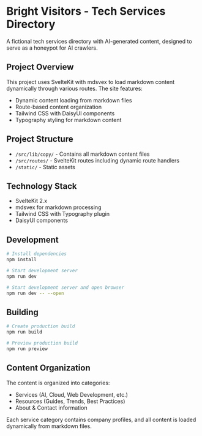 # Bright Visitors - Tech Services Directory

A fictional tech services directory with AI-generated content,
designed to serve as a honeypot for AI crawlers.

## Project Overview

This project uses SvelteKit with mdsvex to load markdown content
dynamically through various routes. The site features:

- Dynamic content loading from markdown files
- Route-based content organization
- Tailwind CSS with DaisyUI components
- Typography styling for markdown content

## Project Structure

- `/src/lib/copy/` - Contains all markdown content files
- `/src/routes/` - SvelteKit routes including dynamic route handlers
- `/static/` - Static assets

## Technology Stack

- SvelteKit 2.x
- mdsvex for markdown processing
- Tailwind CSS with Typography plugin
- DaisyUI components

## Development

```bash
# Install dependencies
npm install

# Start development server
npm run dev

# Start development server and open browser
npm run dev -- --open
```

## Building

```bash
# Create production build
npm run build

# Preview production build
npm run preview
```

## Content Organization

The content is organized into categories:

- Services (AI, Cloud, Web Development, etc.)
- Resources (Guides, Trends, Best Practices)
- About & Contact information

Each service category contains company profiles, and all content is
loaded dynamically from markdown files.
